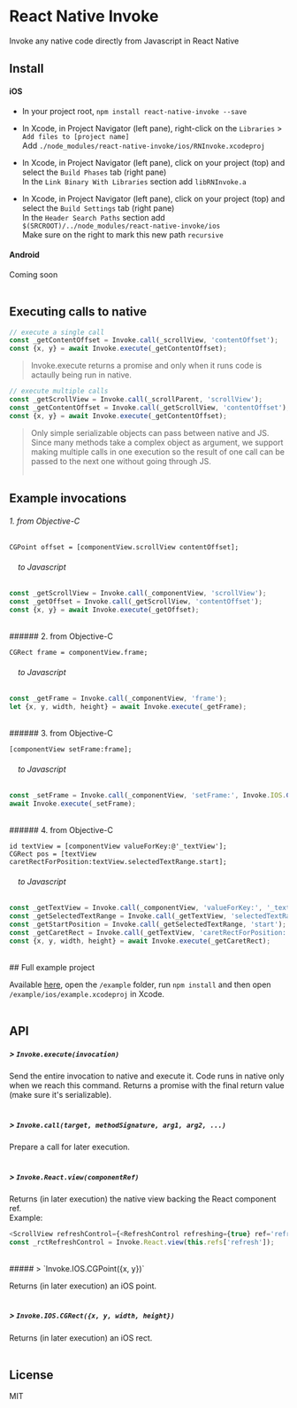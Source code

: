 # React Native Invoke

Invoke any native code directly from Javascript in React Native

## Install

#### iOS

* In your project root, `npm install react-native-invoke --save`

* In Xcode, in Project Navigator (left pane), right-click on the `Libraries` > `Add files to [project name]` <br> Add `./node_modules/react-native-invoke/ios/RNInvoke.xcodeproj`

* In Xcode, in Project Navigator (left pane), click on your project (top) and select the `Build Phases` tab (right pane) <br> In the `Link Binary With Libraries` section add `libRNInvoke.a` 

* In Xcode, in Project Navigator (left pane), click on your project (top) and select the `Build Settings` tab (right pane) <br> In the `Header Search Paths` section add `$(SRCROOT)/../node_modules/react-native-invoke/ios` <br> Make sure on the right to mark this new path `recursive`

#### Android

Coming soon
<br><br>
## Executing calls to native

```js
// execute a single call
const _getContentOffset = Invoke.call(_scrollView, 'contentOffset');
const {x, y} = await Invoke.execute(_getContentOffset);
```

> Invoke.execute returns a promise and only when it runs code is actaully being run in native.

```js
// execute multiple calls
const _getScrollView = Invoke.call(_scrollParent, 'scrollView');
const _getContentOffset = Invoke.call(_getScrollView, 'contentOffset');
const {x, y} = await Invoke.execute(_getContentOffset);
```

> Only simple serializable objects can pass between native and JS. Since many methods take a complex object as argument, we support making multiple calls in one execution so the result of one call can be passed to the next one without going through JS.
<br><br>

## Example invocations

###### 1. from Objective-C

```objc
CGPoint offset = [componentView.scrollView contentOffset];
```

###### &nbsp;&nbsp;&nbsp; to Javascript

```js
const _getScrollView = Invoke.call(_componentView, 'scrollView');
const _getOffset = Invoke.call(_getScrollView, 'contentOffset');
const {x, y} = await Invoke.execute(_getOffset);
```
<br>
###### 2. from Objective-C

```objc
CGRect frame = componentView.frame;
```

###### &nbsp;&nbsp;&nbsp; to Javascript

```js
const _getFrame = Invoke.call(_componentView, 'frame');
let {x, y, width, height} = await Invoke.execute(_getFrame);
```
<br>
###### 3. from Objective-C

```objc
[componentView setFrame:frame];
```

###### &nbsp;&nbsp;&nbsp; to Javascript

```js
const _setFrame = Invoke.call(_componentView, 'setFrame:', Invoke.IOS.CGRect({x, y, width, height}));
await Invoke.execute(_setFrame);
```
<br>
###### 4. from Objective-C

```objc
id textView = [componentView valueForKey:@'_textView'];
CGRect pos = [textView caretRectForPosition:textView.selectedTextRange.start];
```

###### &nbsp;&nbsp;&nbsp; to Javascript

```js
const _getTextView = Invoke.call(_componentView, 'valueForKey:', '_textView');
const _getSelectedTextRange = Invoke.call(_getTextView, 'selectedTextRange');
const _getStartPosition = Invoke.call(_getSelectedTextRange, 'start');
const _getCaretRect = Invoke.call(_getTextView, 'caretRectForPosition:', _getStartPosition);
const {x, y, width, height} = await Invoke.execute(_getCaretRect);
```
<br>
## Full example project

Available [here](example), open the `/example` folder, run `npm install` and then open `/example/ios/example.xcodeproj` in Xcode.
<br><br>
## API

##### > `Invoke.execute(invocation)`

Send the entire invocation to native and execute it. Code runs in native only when we reach this command. Returns a promise with the final return value (make sure it's serializable).
<br><br>
##### > `Invoke.call(target, methodSignature, arg1, arg2, ...)`

Prepare a call for later execution.
<br><br>
##### > `Invoke.React.view(componentRef)`

Returns (in later execution) the native view backing the React component ref.<br>Example:
```js
<ScrollView refreshControl={<RefreshControl refreshing={true} ref='refresh'/>} />
const _rctRefreshControl = Invoke.React.view(this.refs['refresh']);
```
<br>
##### > `Invoke.IOS.CGPoint({x, y})`

Returns (in later execution) an iOS point.
<br><br>
##### > `Invoke.IOS.CGRect({x, y, width, height})`

Returns (in later execution) an iOS rect.
<br><br>
## License

MIT

